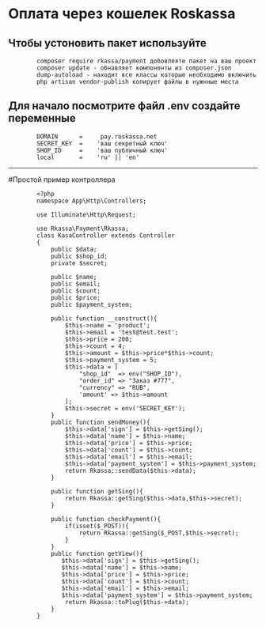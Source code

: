 # Оплата через кошелек Roskassa

Чтобы устоновить пакет используйте 
------------
            composer require rkassa/payment добовлеяте пакет на ваш проект
            composer update - обнавляет компоненты из composer.json
            dump-autoload - находит все классы которые необходимо включить
            php artisan vendor-publish копирует файлы в нужнные места

Для начало посмотрите файл .env создайте переменные 
------------
            DOMAIN      =     pay.roskassa.net
            SECRET_KEY  =    'ваш секретный ключ'
            SHOP_ID     =    'ваш публичный ключ'
            local       =    'ru' || 'en'
------------
#Простой пример контроллера
            

            <?php
            namespace App\Http\Controllers;

            use Illuminate\Http\Request;

            use Rkassa\Payment\Rkassa;
            class KasaController extends Controller
            {
                public $data;
                public $shop_id;
                private $secret;

                public $name;
                public $email;
                public $count;
                public $price;
                public $payment_system;

                public function __construct(){
                    $this->name = 'product';
                    $this->email = 'test@test.test';
                    $this->price = 200;
                    $this->count = 4;
                    $this->amount = $this->price*$this->count;
                    $this->payment_system = 5;
                    $this->data = [
                        "shop_id"  => env("SHOP_ID"),
                        "order_id" => "Заказ #777",
                        "currency" => "RUB",
                        'amount' => $this->amount
                    ];
                    $this->secret = env('SECRET_KEY');
                }
                public function sendMoney(){
                    $this->data['sign'] = $this->getSing();
                    $this->data['name'] = $this->name;
                    $this->data['price'] = $this->price;
                    $this->data['count'] = $this->count;
                    $this->data['email'] = $this->email;
                    $this->data['payment_system'] = $this->payment_system;
                    return Rkassa::sendData($this->data);
                }

                public function getSing(){
                    return Rkassa::getSing($this->data,$this->secret);
                }

                public function checkPayment(){
                    if(isset($_POST)){
                        return Rkassa::getSing($_POST,$this->secret);
                    }
                }
                public function getView(){
                   $this->data['sign'] = $this->getSing();
                   $this->data['name'] = $this->name;
                   $this->data['price'] = $this->price;
                   $this->data['count'] = $this->count;
                   $this->data['email'] = $this->email;
                   $this->data['payment_system'] = $this->payment_system;
                    return Rkassa::toPlug($this->data);
                }
            }

